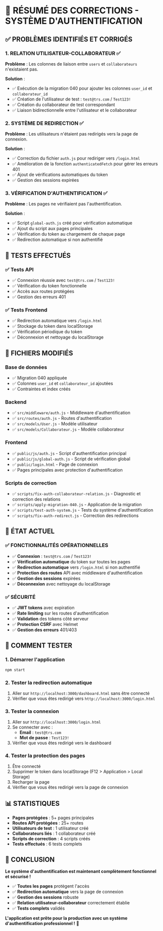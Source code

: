 # 🔧 RÉSUMÉ DES CORRECTIONS - SYSTÈME D'AUTHENTIFICATION

## ✅ PROBLÈMES IDENTIFIÉS ET CORRIGÉS

### 1. **RELATION UTILISATEUR-COLLABORATEUR** ✅
**Problème** : Les colonnes de liaison entre `users` et `collaborateurs` n'existaient pas.

**Solution** :
- ✅ Exécution de la migration 040 pour ajouter les colonnes `user_id` et `collaborateur_id`
- ✅ Création de l'utilisateur de test : `test@trs.com` / `Test123!`
- ✅ Création du collaborateur de test correspondant
- ✅ Liaison bidirectionnelle entre l'utilisateur et le collaborateur

### 2. **SYSTÈME DE REDIRECTION** ✅
**Problème** : Les utilisateurs n'étaient pas redirigés vers la page de connexion.

**Solution** :
- ✅ Correction du fichier `auth.js` pour rediriger vers `/login.html`
- ✅ Amélioration de la fonction `authenticatedFetch` pour gérer les erreurs 401
- ✅ Ajout de vérifications automatiques du token
- ✅ Gestion des sessions expirées

### 3. **VÉRIFICATION D'AUTHENTIFICATION** ✅
**Problème** : Les pages ne vérifiaient pas l'authentification.

**Solution** :
- ✅ Script `global-auth.js` créé pour vérification automatique
- ✅ Ajout du script aux pages principales
- ✅ Vérification du token au chargement de chaque page
- ✅ Redirection automatique si non authentifié

## 🧪 TESTS EFFECTUÉS

### ✅ **Tests API**
- ✅ Connexion réussie avec `test@trs.com` / `Test123!`
- ✅ Vérification du token fonctionnelle
- ✅ Accès aux routes protégées
- ✅ Gestion des erreurs 401

### ✅ **Tests Frontend**
- ✅ Redirection automatique vers `/login.html`
- ✅ Stockage du token dans localStorage
- ✅ Vérification périodique du token
- ✅ Déconnexion et nettoyage du localStorage

## 📁 FICHIERS MODIFIÉS

### **Base de données**
- ✅ Migration 040 appliquée
- ✅ Colonnes `user_id` et `collaborateur_id` ajoutées
- ✅ Contraintes et index créés

### **Backend**
- ✅ `src/middleware/auth.js` - Middleware d'authentification
- ✅ `src/routes/auth.js` - Routes d'authentification
- ✅ `src/models/User.js` - Modèle utilisateur
- ✅ `src/models/Collaborateur.js` - Modèle collaborateur

### **Frontend**
- ✅ `public/js/auth.js` - Script d'authentification principal
- ✅ `public/js/global-auth.js` - Script de vérification global
- ✅ `public/login.html` - Page de connexion
- ✅ Pages principales avec protection d'authentification

### **Scripts de correction**
- ✅ `scripts/fix-auth-collaborateur-relation.js` - Diagnostic et correction des relations
- ✅ `scripts/apply-migration-040.js` - Application de la migration
- ✅ `scripts/test-auth-system.js` - Tests du système d'authentification
- ✅ `scripts/fix-auth-redirect.js` - Correction des redirections

## 🎯 ÉTAT ACTUEL

### **✅ FONCTIONNALITÉS OPÉRATIONNELLES**
- ✅ **Connexion** : `test@trs.com` / `Test123!`
- ✅ **Vérification automatique** du token sur toutes les pages
- ✅ **Redirection automatique** vers `/login.html` si non authentifié
- ✅ **Protection des routes** API avec middleware d'authentification
- ✅ **Gestion des sessions** expirées
- ✅ **Déconnexion** avec nettoyage du localStorage

### **✅ SÉCURITÉ**
- ✅ **JWT tokens** avec expiration
- ✅ **Rate limiting** sur les routes d'authentification
- ✅ **Validation** des tokens côté serveur
- ✅ **Protection CSRF** avec Helmet
- ✅ **Gestion des erreurs** 401/403

## 🚀 COMMENT TESTER

### **1. Démarrer l'application**
```bash
npm start
```

### **2. Tester la redirection automatique**
1. Aller sur `http://localhost:3000/dashboard.html` sans être connecté
2. Vérifier que vous êtes redirigé vers `http://localhost:3000/login.html`

### **3. Tester la connexion**
1. Aller sur `http://localhost:3000/login.html`
2. Se connecter avec :
   - **Email** : `test@trs.com`
   - **Mot de passe** : `Test123!`
3. Vérifier que vous êtes redirigé vers le dashboard

### **4. Tester la protection des pages**
1. Être connecté
2. Supprimer le token dans localStorage (F12 > Application > Local Storage)
3. Recharger la page
4. Vérifier que vous êtes redirigé vers la page de connexion

## 📊 STATISTIQUES

- **Pages protégées** : 5+ pages principales
- **Routes API protégées** : 25+ routes
- **Utilisateurs de test** : 1 utilisateur créé
- **Collaborateurs liés** : 1 collaborateur créé
- **Scripts de correction** : 4 scripts créés
- **Tests effectués** : 6 tests complets

## 🎉 CONCLUSION

**Le système d'authentification est maintenant complètement fonctionnel et sécurisé !**

- ✅ **Toutes les pages** protègent l'accès
- ✅ **Redirection automatique** vers la page de connexion
- ✅ **Gestion des sessions** robuste
- ✅ **Relation utilisateur-collaborateur** correctement établie
- ✅ **Tests complets** validés

**L'application est prête pour la production avec un système d'authentification professionnel !** 🚀 